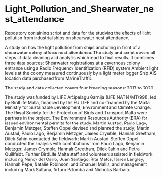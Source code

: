 # Light_Pollution_and_Shearwater_nest_attendance
Repository containing script and data for the studying the effects of light pollution from industrial ships on shearwater nest attendance.

A study on how the light pollution from ships anchoring in front of a shearwater colony affects nest attendance. The study and script covers all steps of data cleaning and analysis which lead to final results. It combines three data sources: 
Shearwater registrations at a cavernous colony entrance using a Radio Frequency Identification (RFID) system 
Ambient light levels at the colony measured continuously by a light meter logger
Ship AIS location data purchased from MarineTraffic

The study and data collected covers four breeding seasons: 2017 to 2020. 

The study was funded by LIFE Arċipelagu Garnija (LIFE NAT14/MT/991), led by BirdLife Malta, financed by the EU LIFE and co-financed by the Malta Ministry for Sustainable Development, Environment and Climate Change. The Royal Society for the Protection of Birds and Transport Malta were partners in the project. The Environment Resources Authority (ERA) for issued environmental permits for the study. 
Martin Austad, Paulo Lago, Benjamin Metzger, Steffen Oppel devised and planned the study; Martin Austad, Paulo Lago, Benjamin Metzger, James Crymble, Hannah Greetham, Dilek Sahin conducted the fieldwork; Martin Austad, Steffen Oppel conducted the analysis with contributions from Paulo Lago, Benjamin Metzger, James Crymble, Hannah Greetham, Dilek Sahin and Petra Quillfeldt. 
Further BirdLife Malta staff and volunteers assisted in fieldwork including Nancy del Carro, Juan Santiago, Rita Matos, Karen Langley, Hannah Pepe, Natalie Robinson, and Emanuel Mallia, and management including Mark Sultana, Arturo Palomba and Nicholas Barbara.  
